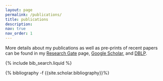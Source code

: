 ```yaml
---
layout: page
permalink: /publications/
title: publications
description:  
nav: true
nav_order: 1
---
```


More details about my publications as well as pre-prints of recent papers can be found in my [Research Gate](https://www.researchgate.net/profile/Savvas-Papaioannou) page, [Google Scholar](https://scholar.google.com/citations?user=liBM_1kAAAAJ&hl=en), and [DBLP](https://dblp.org/pid/129/5573).

<!-- _pages/publications.md -->

{% include bib_search.liquid %}

<div class="publications">
{% bibliography -f {{site.scholar.bibliography}}%}
</div>

